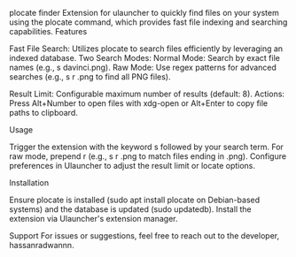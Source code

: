 plocate finder
Extension for ulauncher to quickly find files on your system using the plocate command, which provides fast file indexing and searching capabilities.
Features

Fast File Search: Utilizes plocate to search files efficiently by leveraging an indexed database.
Two Search Modes:
Normal Mode: Search by exact file names (e.g., s davinci.png).
Raw Mode: Use regex patterns for advanced searches (e.g., s r .png to find all PNG files).


Result Limit: Configurable maximum number of results (default: 8).
Actions: Press Alt+Number to open files with xdg-open or Alt+Enter to copy file paths to clipboard.

Usage

Trigger the extension with the keyword s followed by your search term.
For raw mode, prepend r (e.g., s r .png to match files ending in .png).
Configure preferences in Ulauncher to adjust the result limit or locate options.

Installation

Ensure plocate is installed (sudo apt install plocate on Debian-based systems) and the database is updated (sudo updatedb).
Install the extension via Ulauncher's extension manager.

Support
For issues or suggestions, feel free to reach out to the developer, hassanradwannn.
